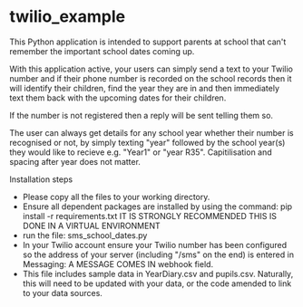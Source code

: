 # twilio_example
This Python application is intended to support parents at school that can't remember the important school dates coming up.

With this application active, your users can simply send a text to your Twilio number and if their phone number is recorded on the school records then it will identify their children, find the year they are in and then immediately text them back with the upcoming dates for their children.

If the number is not registered then a reply will be sent telling them so.

The user can always get details for any school year whether their number is recognised or not, by simply texting "year" followed by the school year(s) they would like to recieve e.g. "Year1" or "year R35".  Capitilisation and spacing after year does not matter.

Installation steps

- Please copy all the files to your working directory.
- Ensure all dependent packages are installed by using the command:
    pip install -r requirements.txt
  IT IS STRONGLY RECOMMENDED THIS IS DONE IN A VIRTUAL ENVIRONMENT
- run the file:
    sms_school_dates.py
- In your Twilio account ensure your Twilio number has been configured so the address of your server (including "/sms" on the end) is entered in Messaging:   A MESSAGE COMES IN    webhook field.
- This file includes sample data in YearDiary.csv and pupils.csv.  Naturally, this will need to be updated with your data, or the code amended to link to your data sources.
